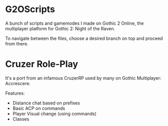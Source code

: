 # G2OScripts
A bunch of scripts and gamemodes I made on Gothic 2 Online, the multiplayer platform for Gothic 2: Night of the Raven.

To navigate between the files, choose a desired branch on top and proceed from there.

# Cruzer Role-Play
It's a port from an infamous CruzerRP used by many on Gothic Multiplayer: Accrescere.

Features:
- Distance chat based on prefixes
- Basic ACP on commands
- Player Visual change (using commands)
- Classes